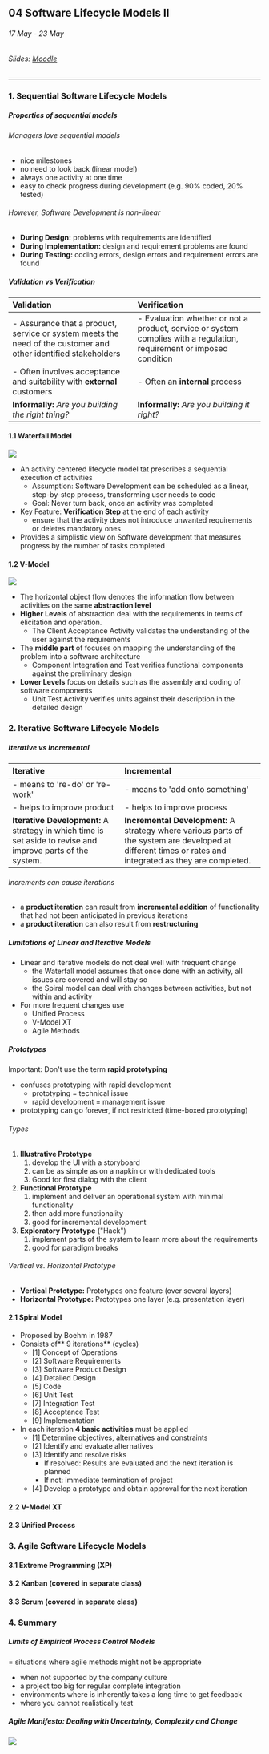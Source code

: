 ## 04 Software Lifecycle Models II

###### 17 May - 23 May

###### Slides: [Moodle](https://www.moodle.tum.de/mod/resource/view.php?id=582868)

---

### 1. Sequential Software Lifecycle Models

##### Properties of sequential models

###### Managers love sequential models

* nice milestones
* no need to look back \(linear model\)
* always one activity at one time
* easy to check progress during development \(e.g. 90% coded, 20% tested\)

###### However, Software Development is non-linear

* **During Design:** problems with requirements are identified
* **During Implementation:** design and requirement problems are found
* **During Testing:** coding errors, design errors and requirement errors are found

##### Validation vs Verification

| **Validation** | Verification |
| :--- | :--- |
| - Assurance that a product, service or system meets the need of the customer and other identified stakeholders | - Evaluation whether or not a product, service or system complies with a regulation, requirement or imposed condition |
| - Often involves acceptance and suitability with **external** customers | - Often an **internal** process |
| **Informally:** _Are you building the right thing?_ | **Informally:** _Are you building it right?_ |

#### 1.1 Waterfall Model

![](/assets/waterfall_model.png)

* An activity centered lifecycle model tat prescribes a sequential execution of activities
  * Assumption: Software Development can be scheduled as a linear, step-by-step process, transforming user needs to code
  * Goal: Never turn back, once an activity was completed
* Key Feature: **Verification Step** at the end of each activity
  * ensure that the activity does not introduce unwanted requirements or deletes mandatory ones
* Provides a simplistic view on Software development that measures progress by the number of tasks completed

#### 1.2 V-Model

![](/assets/v_model.png)

* The horizontal object flow denotes the information flow between activities on the same **abstraction level**
* **Higher Levels** of abstraction deal with the requirements in terms of elicitation and operation. 
  * The Client Acceptance Activity validates the understanding of the user against the requirements
* The **middle part** of focuses on mapping the understanding of the problem into a software architecture
  * Component Integration and Test verifies functional components against the preliminary design
* **Lower Levels** focus on details such as the assembly and coding of software components
  * Unit Test Activity verifies units against their description in the detailed design

### 2. Iterative Software Lifecycle Models

##### Iterative vs Incremental

| **Iterative** | Incremental |
| :--- | :--- |
| - means to 're-do' or 're-work' | - means to 'add onto something' |
| - helps to improve product | - helps to improve process |
| **Iterative Development:** A strategy in which time is set aside to revise and improve parts of the system. | **Incremental Development:** A strategy where various parts of the system are developed at different times or rates and integrated as they are completed. |

###### Increments can cause iterations

* a **product iteration** can result from **incremental addition** of functionality that had not been anticipated in previous iterations
* a **product iteration** can also result from **restructuring**

##### Limitations of Linear and Iterative Models

* Linear and iterative models do not deal well with frequent change
  * the Waterfall model assumes that once done with an activity, all issues are covered and will stay so
  * the Spiral model can deal with changes between activities, but not within and activity
* For more frequent changes use
  * Unified Process
  * V-Model XT
  * Agile Methods

##### Prototypes

Important: Don't use the term **rapid prototyping**

* confuses prototyping with rapid development
  * prototyping = technical issue
  * rapid development = management issue
* prototyping can go forever, if not restricted \(time-boxed prototyping\)

###### Types

1. **Illustrative Prototype**
   1. develop the UI with a storyboard
   2. can be as simple as on a napkin or with dedicated tools
   3. Good for first dialog with the client
2. **Functional Prototype**
   1. implement and deliver an operational system with minimal functionality
   2. then add more functionality
   3. good for incremental development
3. **Exploratory Prototype** \("Hack"\)
   1. implement parts of the system to learn more about the requirements
   2. good for paradigm breaks

###### Vertical vs. Horizontal Prototype

* **Vertical Prototype:** Prototypes one feature \(over several layers\)
* **Horizontal Prototype:** Prototypes one layer \(e.g. presentation layer\)

#### 2.1 Spiral Model

* Proposed by Boehm in 1987
* Consists of** 9 iterations** \(cycles\)
  * \[1\] Concept of Operations
  * \[2\] Software Requirements
  * \[3\] Software Product Design
  * \[4\] Detailed Design
  * \[5\] Code
  * \[6\] Unit Test
  * \[7\] Integration Test
  * \[8\] Acceptance Test
  * \[9\] Implementation
* In each iteration **4 basic activities** must be applied
  * \[1\] Determine objectives, alternatives and constraints
  * \[2\] Identify and evaluate alternatives
  * \[3\] Identify and resolve risks
    * If resolved: Results are evaluated and the next iteration is planned
    * If not: immediate termination of project 
  * \[4\] Develop a prototype and obtain approval for the next iteration

#### 2.2 V-Model XT

#### 2.3 Unified Process

### 3. Agile Software Lifecycle Models

#### 3.1 Extreme Programming \(XP\)

#### 3.2 Kanban \(covered in separate class\)

#### 3.3 Scrum \(covered in separate class\)

### 4. Summary

##### Limits of Empirical Process Control Models

= situations where agile methods might not be appropriate

* when not supported by the company culture
* a project too big for regular complete integration
* environments where is inherently takes a long time to get feedback
* where you cannot realistically test

##### Agile Manifesto: Dealing with Uncertainty, Complexity and Change

![](/assets/agile_manifesto.png)

